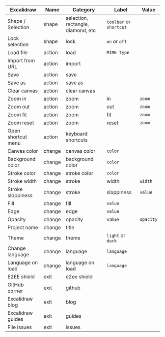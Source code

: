 | Excalidraw         | Name   | Category                           | Label                   | Value     |
| ------------------ | ------ | ---------------------------------- | ----------------------- | --------- |
| Shape / Selection  | shape  | selection, rectangle, diamond, etc | `toolbar` or `shortcut` |
| Lock selection     | shape  | lock                               | `on` or `off`           |
| Load file          | action | load                               | `MIME type`             |
| Import from URL    | action | import                             |
| Save               | action | save                               |
| Save as            | action | save as                            |
| Clear canvas       | action | clear canvas                       |
| Zoom in            | action | zoom                               | in                      | `zoom`    |
| Zoom out           | action | zoom                               | out                     | `zoom`    |
| Zoom fit           | action | zoom                               | fit                     | `zoom`    |
| Zoom reset         | action | zoom                               | reset                   | `zoom`    |
| Open shortcut menu | action | keyboard shortcuts                 |
| Canvas color       | change | canvas color                       | `color`                 |
| Background color   | change | background color                   | `color`                 |
| Stroke color       | change | stroke color                       | `color`                 |
| Stroke width       | change | stroke                             | width                   | `width`   |
| Stroke sloppiness  | change | stroke                             | sloppiness              | `value`   |
| Fill               | change | fill                               | `value`                 |
| Edge               | change | edge                               | `value`                 |
| Opacity            | change | opacity                            | value                   | `opacity` |
| Project name       | change | title                              |
| Theme              | change | theme                              | `light` or `dark`       |
| Change language    | change | language                           | `language`              |
| Language on load   | change | language on load                   | `language`              |
| E2EE shield        | exit   | e2ee shield                        |
| GitHub corner      | exit   | github                             |
| Excalidraw blog    | exit   | blog                               |
| Excalidraw guides  | exit   | guides                             |
| File issues        | exit   | issues                             |
